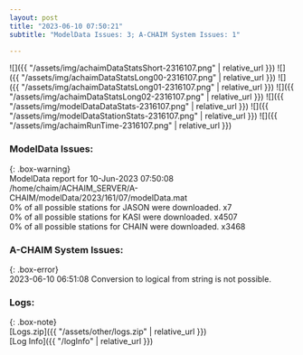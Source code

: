 ```yaml
---
layout: post
title: "2023-06-10 07:50:21"
subtitle: "ModelData Issues: 3; A-CHAIM System Issues: 1"

---
```


![]({{ "/assets/img/achaimDataStatsShort-2316107.png" | relative_url }})
![]({{ "/assets/img/achaimDataStatsLong00-2316107.png" | relative_url }})
![]({{ "/assets/img/achaimDataStatsLong01-2316107.png" | relative_url }})
![]({{ "/assets/img/achaimDataStatsLong02-2316107.png" | relative_url }})
![]({{ "/assets/img/modelDataDataStats-2316107.png" | relative_url }})
![]({{ "/assets/img/modelDataStationStats-2316107.png" | relative_url }})
![]({{ "/assets/img/achaimRunTime-2316107.png" | relative_url }})


### ModelData Issues:  
  
{: .box-warning}  
 ModelData report for 10-Jun-2023 07:50:08   
 /home/chaim/ACHAIM_SERVER/A-CHAIM/modelData/2023/161/07/modelData.mat   
 0% of all possible stations for JASON were downloaded. x7   
 0% of all possible stations for KASI were downloaded. x4507   
 0% of all possible stations for CHAIN were downloaded. x3468   
  
### A-CHAIM System Issues:  
  
{: .box-error}  
2023-06-10 06:51:08 Conversion to logical from string is not possible.  

### Logs:  
  
{: .box-note}  
[Logs.zip]({{ "/assets/other/logs.zip" | relative_url }})  
[Log Info]({{ "/logInfo" | relative_url }})  
